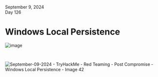 September 9, 2024<br>
Day 126<br>

<h1>Windows Local Persistence</h1>

![image](https://github.com/user-attachments/assets/69ab5862-f765-4150-8e4a-fcece81e43b1)



<br>


![September-09-2024 - TryHackMe - Red Teaming - Post Compromise - Windows Local Persistence - Image 42](https://github.com/user-attachments/assets/701e7435-e385-4f11-9c5b-4a8e72abc6d6)

